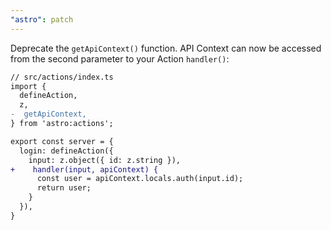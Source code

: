 ```yaml
---
"astro": patch
---
```


Deprecate the `getApiContext()` function. API Context can now be accessed from the second parameter to your Action `handler()`:

```diff
// src/actions/index.ts
import {
  defineAction,
  z,
-  getApiContext,
} from 'astro:actions';

export const server = {
  login: defineAction({
    input: z.object({ id: z.string }),
+    handler(input, apiContext) {
      const user = apiContext.locals.auth(input.id);
      return user;
    }
  }),
}
```
